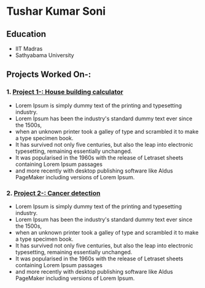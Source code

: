 # Tushar Kumar Soni
## Education

- IIT Madras
- Sathyabama University

## Projects Worked On-:

### 1. [Project 1-: House building calculator ](https://www.markdownguide.org/basic-syntax/#lists-1)

- Lorem Ipsum is simply dummy text of the printing and typesetting industry. 
- Lorem Ipsum has been the industry's standard dummy text ever since the 1500s, 
- when an unknown printer took a galley of type and scrambled it to make a type specimen book. 
- It has survived not only five centuries, but also the leap into electronic typesetting, remaining essentially unchanged. 
- It was popularised in the 1960s with the release of Letraset sheets containing Lorem Ipsum passages
- and more recently with desktop publishing software like Aldus PageMaker including versions of Lorem Ipsum.


### 2. [Project 2-: Cancer detection ](https://www.markdownguide.org/basic-syntax/#lists-1)

- Lorem Ipsum is simply dummy text of the printing and typesetting industry. 
- Lorem Ipsum has been the industry's standard dummy text ever since the 1500s, 
- when an unknown printer took a galley of type and scrambled it to make a type specimen book. 
- It has survived not only five centuries, but also the leap into electronic typesetting, remaining essentially unchanged. 
- It was popularised in the 1960s with the release of Letraset sheets containing Lorem Ipsum passages
- and more recently with desktop publishing software like Aldus PageMaker including versions of Lorem Ipsum.
